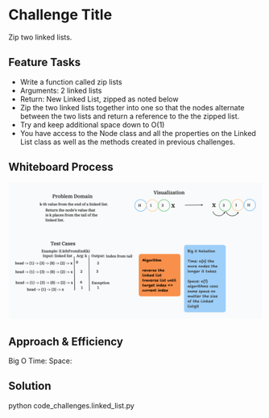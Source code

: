 # Challenge Title

Zip two linked lists.

## Feature Tasks

- Write a function called zip lists
- Arguments: 2 linked lists
- Return: New Linked List, zipped as noted below
- Zip the two linked lists together into one so that the nodes alternate between the two lists and return a reference to the the zipped list.
- Try and keep additional space down to O(1)
- You have access to the Node class and all the properties on the Linked List class as well as the methods created in previous challenges.

## Whiteboard Process

![whiteboard](python/docs/linked_list_kth/Whiteboard-linked-list-kth.png)

## Approach & Efficiency

Big O
Time:
Space:

## Solution

python code_challenges.linked_list.py

